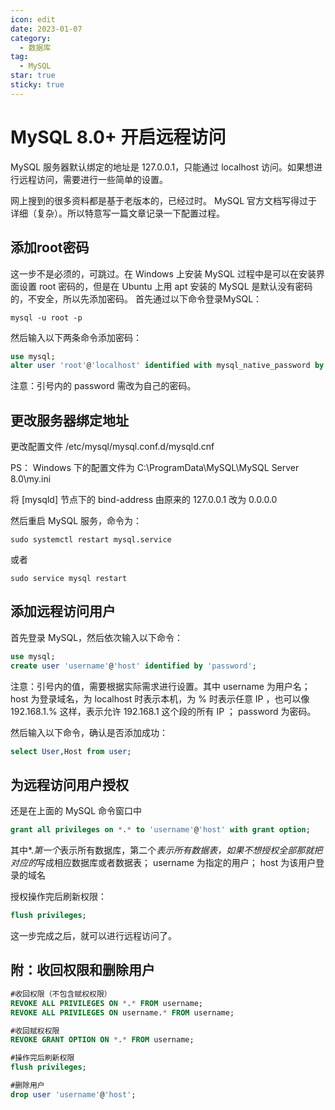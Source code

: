 ```yaml
---
icon: edit
date: 2023-01-07
category:
  - 数据库
tag:
  - MySQL
star: true
sticky: true
---
```


# MySQL 8.0+ 开启远程访问

MySQL 服务器默认绑定的地址是 127.0.0.1，只能通过 localhost 访问。如果想进行远程访问，需要进行一些简单的设置。

网上搜到的很多资料都是基于老版本的，已经过时。 MySQL 官方文档写得过于详细（复杂）。所以特意写一篇文章记录一下配置过程。

## 添加root密码
这一步不是必须的，可跳过。在 Windows 上安装 MySQL 过程中是可以在安装界面设置 root 密码的，但是在 Ubuntu 上用 apt 安装的 MySQL 是默认没有密码的，不安全，所以先添加密码。
首先通过以下命令登录MySQL：
```shell
mysql -u root -p
```
然后输入以下两条命令添加密码：
```SQL
use mysql;
alter user 'root'@'localhost' identified with mysql_native_password by 'password';
```
注意：引号内的 password 需改为自己的密码。
## 更改服务器绑定地址
更改配置文件 /etc/mysql/mysql.conf.d/mysqld.cnf

PS： Windows 下的配置文件为 C:\ProgramData\MySQL\MySQL Server 8.0\my.ini

将 [mysqld] 节点下的 bind-address 由原来的 127.0.0.1 改为 0.0.0.0

然后重启 MySQL 服务，命令为：
```shell
sudo systemctl restart mysql.service
```
或者
```shell
sudo service mysql restart
```

## 添加远程访问用户
首先登录 MySQL，然后依次输入以下命令：
```SQL
use mysql;
create user 'username'@'host' identified by 'password'; 
```
注意：引号内的值，需要根据实际需求进行设置。其中 username 为用户名； host 为登录域名，为 localhost 时表示本机，为 % 时表示任意 IP ，也可以像 192.168.1.% 这样，表示允许 192.168.1 这个段的所有 IP ； password 为密码。

然后输入以下命令，确认是否添加成功：
```SQL
select User,Host from user;
```

## 为远程访问用户授权
还是在上面的 MySQL 命令窗口中
```SQL
grant all privileges on *.* to 'username'@'host' with grant option; 
```
其中*.*第一个*表示所有数据库，第二个*表示所有数据表，如果不想授权全部那就把对应的*写成相应数据库或者数据表； username 为指定的用户； host 为该用户登录的域名

授权操作完后刷新权限：
```SQL
flush privileges;
```
这一步完成之后，就可以进行远程访问了。

## 附：收回权限和删除用户
```SQL
#收回权限（不包含赋权权限）
REVOKE ALL PRIVILEGES ON *.* FROM username;
REVOKE ALL PRIVILEGES ON username.* FROM username;

#收回赋权权限
REVOKE GRANT OPTION ON *.* FROM username;

#操作完后刷新权限
flush privileges;

#删除用户
drop user 'username'@'host';
```